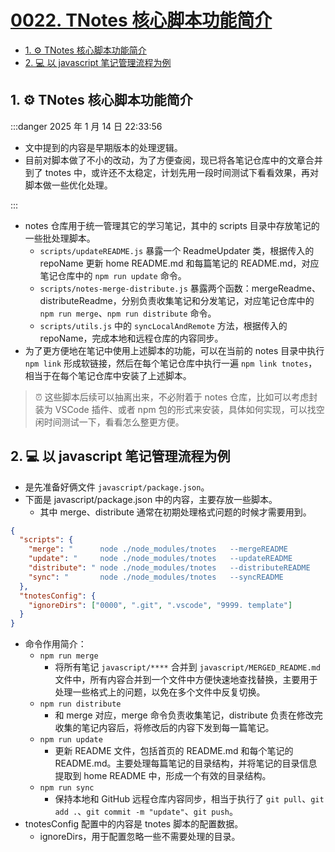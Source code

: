 # [0022. TNotes 核心脚本功能简介](https://github.com/tnotesjs/TNotes.introduction/tree/main/notes/0022.%20TNotes%20%E6%A0%B8%E5%BF%83%E8%84%9A%E6%9C%AC%E5%8A%9F%E8%83%BD%E7%AE%80%E4%BB%8B)

<!-- region:toc -->

- [1. ⚙️ TNotes 核心脚本功能简介](#1-️-tnotes-核心脚本功能简介)
- [2. 💻 以 javascript 笔记管理流程为例](#2--以-javascript-笔记管理流程为例)

<!-- endregion:toc -->

## 1. ⚙️ TNotes 核心脚本功能简介

:::danger 2025 年 1 月 14 日 22:33:56

- 文中提到的内容是早期版本的处理逻辑。
- 目前对脚本做了不小的改动，为了方便查阅，现已将各笔记仓库中的文章合并到了 tnotes 中，或许还不太稳定，计划先用一段时间测试下看看效果，再对脚本做一些优化处理。

:::

- notes 仓库用于统一管理其它的学习笔记，其中的 scripts 目录中存放笔记的一些批处理脚本。
  - `scripts/updateREADME.js` 暴露一个 ReadmeUpdater 类，根据传入的 repoName 更新 home README.md 和每篇笔记的 README.md，对应笔记仓库中的 `npm run update` 命令。
  - `scripts/notes-merge-distribute.js` 暴露两个函数：mergeReadme、distributeReadme，分别负责收集笔记和分发笔记，对应笔记仓库中的 `npm run merge`、`npm run distribute` 命令。
  - `scripts/utils.js` 中的 `syncLocalAndRemote` 方法，根据传入的 repoName，完成本地和远程仓库的内容同步。
- 为了更方便地在笔记中使用上述脚本的功能，可以在当前的 notes 目录中执行 `npm link` 形成软链接，然后在每个笔记仓库中执行一遍 `npm link tnotes`，相当于在每个笔记仓库中安装了上述脚本。

> ⏰ 这些脚本后续可以抽离出来，不必附着于 notes 仓库，比如可以考虑封装为 VSCode 插件、或者 npm 包的形式来安装，具体如何实现，可以找空闲时间测试一下，看看怎么整更方便。

## 2. 💻 以 javascript 笔记管理流程为例

- 是先准备好俩文件 `javascript/package.json`。
- 下面是 javascript/package.json 中的内容，主要存放一些脚本。
  - 其中 merge、distribute 通常在初期处理格式问题的时候才需要用到。

```json
{
  "scripts": {
    "merge": "      node ./node_modules/tnotes   --mergeREADME         --repoName=javascript",
    "update": "     node ./node_modules/tnotes   --updateREADME        --repoName=javascript",
    "distribute": " node ./node_modules/tnotes   --distributeREADME    --repoName=javascript",
    "sync": "       node ./node_modules/tnotes   --syncREADME          --repoName=javascript"
  },
  "tnotesConfig": {
    "ignoreDirs": ["0000", ".git", ".vscode", "9999. template"]
  }
}
```

- 命令作用简介：
  - `npm run merge`
    - 将所有笔记 `javascript/****` 合并到 `javascript/MERGED_README.md` 文件中，所有内容合并到一个文件中方便快速地查找替换，主要用于处理一些格式上的问题，以免在多个文件中反复切换。
  - `npm run distribute`
    - 和 merge 对应，merge 命令负责收集笔记，distribute 负责在修改完收集的笔记内容后，将修改后的内容下发到每一篇笔记。
  - `npm run update`
    - 更新 README 文件，包括首页的 README.md 和每个笔记的 README.md。主要处理每篇笔记的目录结构，并将笔记的目录信息提取到 home README 中，形成一个有效的目录结构。
  - `npm run sync`
    - 保持本地和 GitHub 远程仓库内容同步，相当于执行了 `git pull`、`git add .`、`git commit -m "update"`、`git push`。
- tnotesConfig 配置中的内容是 tnotes 脚本的配置数据。
  - ignoreDirs，用于配置忽略一些不需要处理的目录。
